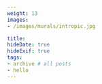 ```yaml
---
weight: 13
images:
- /images/murals/intropic.jpg

title: 
hideDate: true
hideExif: true
tags:
- archive # all posts
- hello
---
```


